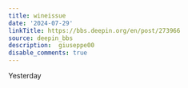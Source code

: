 ```yaml
---
title: wineissue
date: '2024-07-29'
linkTitle: https://bbs.deepin.org/en/post/273966
source: deepin_bbs
description:  giuseppe00 
disable_comments: true
---
```

Yesterday 
